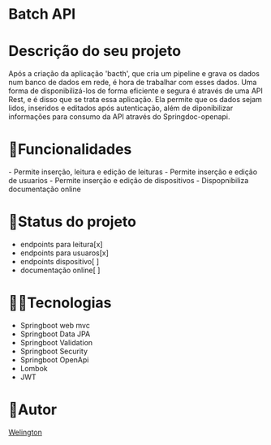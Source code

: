 <h1>Batch API</h1>

<h1>Descrição do seu projeto</h1>
Após a criação da aplicação 'bacth', que cria um pipeline e grava os dados num banco de dados em rede, é hora de trabalhar com esses dados. Uma forma de disponibilizá-los de forma eficiente e segura é através de uma API Rest, e é disso que se trata essa aplicação.
Ela permite que os dados sejam lidos, inseridos e editados após autenticação, além de diponibilizar informações para consumo da API através do Springdoc-openapi.
<br/>
<h1>🧰Funcionalidades</h1>
- Permite inserção, leitura e edição de leituras
- Permite inserção e edição de usuarios
- Permite inserção e edição de dispositivos
- Dispopnibiliza documentação online
<h1>🚧Status do projeto</h1> 
<ul>
<li>endpoints para leitura[x]</li> 
<li>endpoints para usuaros[x]</li> 
<li>endpoints dispositivo[ ]</li> 
<li>documentação online[ ]</li> 
</ul>

<h1>👨‍💻Tecnologias</h1>
<ul>
  <li>Springboot web mvc</li>
  <li>Springboot Data JPA</li>
  <li>Springboot Validation</li>
  <li>Springboot Security</li>
  <li>Springboot OpenApi</li>
  <li>Lombok</li>
  <li>JWT</li>
</ul>


<h1> 🧑Autor</h1> 
<a href="mailto=welington_andrade@hotmail.com">Welington</a>
